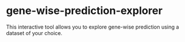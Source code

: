 # gene-wise-prediction-explorer
This interactive tool allows you to explore gene-wise prediction using a dataset of your choice.
